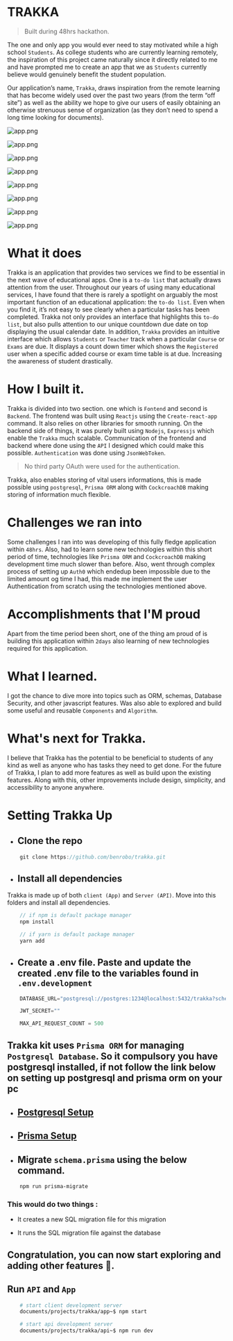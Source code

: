 # TRAKKA

> Built during 48hrs hackathon.

The one and only app you would ever need to stay motivated while a high school `Students`. As college students who are currently learning remotely, the inspiration of this project came naturally since it directly related to me and have prompted me to create an app that we as `Students` currently believe would genuinely benefit the student population. 

Our application’s name, `Trakka`, draws inspiration from the remote learning that has become widely used over the past two years (from the term “off site”) as well as the ability we hope to give our users of easily obtaining an otherwise strenuous sense of organization (as they don’t need to spend a long time looking for documents).


![app.png](https://github.com/Benrobo/trakka/blob/main/readme-img/8.png?raw=true)

![app.png](https://github.com/Benrobo/trakka/blob/main/readme-img/9.png?raw=true)

![app.png](https://github.com/Benrobo/trakka/blob/main/readme-img/2.png?raw=true)

![app.png](https://github.com/Benrobo/trakka/blob/main/readme-img/3.png?raw=true)

![app.png](https://github.com/Benrobo/trakka/blob/main/readme-img/4.png?raw=true)

![app.png](https://github.com/Benrobo/trakka/blob/main/readme-img/5.png?raw=true)

![app.png](https://github.com/Benrobo/trakka/blob/main/readme-img/6.png?raw=true)

![app.png](https://github.com/Benrobo/trakka/blob/main/readme-img/1.png?raw=true)


# What it does

Trakka is an application that provides two services we find to be essential in the next wave of educational apps. One is a `to-do list` that actually draws attention from the user. Throughout our years of using many educational services, I have found that there is rarely a spotlight on arguably the most important function of an educational application: the `to-do list`. Even when you find it, it’s not easy to see clearly when a particular tasks has been completed. Trakka not only provides an interface that highlights this `to-do list`, but also pulls attention to our unique countdown due date on top displaying the usual calendar date. In addition, `Trakka` provides an intuitive interface which allows `Students` or `Teacher` track when a particular `Course` or `Exams` are due. It displays a count down timer which shows the `Registered` user when a specific added course or exam time table is at due. Increasing the awareness of student drastically.

# How I built it.

Trakka is divided into two section. one which is `Fontend` and second is `Backend`. The frontend was built using `Reactjs` using the `Create-react-app` command. It also relies on other libraries for smooth running. On the backend side of things, it was purely built using `Nodejs`, `Expressjs` which enable the `Trakka` much scalable. Communication of the frontend and backend where done using the `API` I designed which could make this possible. `Authentication` was done using `JsonWebToken`.

>No third party OAuth were used for the authentication.

Trakka, also enables storing of vital users informations, this is made possible using `postgresql`, `Prisma ORM` along with `CockcroachDB` making storing of information much flexible. 

# Challenges we ran into

Some challenges I ran into was  developing of this fully fledge application within `48hrs`. Also, had to learn some new technologies within this short period of time, technologies like `Prisma ORM` and `CockcroachDB` making development time much slower than before. Also, went through complex process of setting up `Auth0` which endedup been impossible due to the limited amount og time I had, this made me implement the user Authentication from scratch using the technologies mentioned above.

# Accomplishments that I'M proud

Apart from the time period been short, one of the thing am proud of is building this application within `2days` also learning of new technologies required for this application.

# What I learned.

I got the chance to dive more into topics such as ORM, schemas, Database Security, and other javascript features. Was also able to explored and build some useful and reusable `Components` and `Algorithm`.


# What's next for Trakka.

I believe that Trakka has the potential to be beneficial to students of any kind as well as anyone who has tasks they need to get done. For the future of Trakka, I plan to add more features as well as build upon the existing features. Along with this, other improvements include design, simplicity, and accessibility to anyone anywhere.

# Setting Trakka Up


- ## Clone the repo

```js
    git clone https://github.com/benrobo/trakka.git
```

- ## Install all dependencies

Trakka is made up of both `client (App)` and `Server (API)`. Move into this folders and install all dependencies.

```js
    // if npm is default package manager
    npm install

    // if yarn is default package manager
    yarn add
```

- ## Create a .env file. Paste and update the created .env file to the variables found in `.env.development`

```js
    DATABASE_URL="postgresql://postgres:1234@localhost:5432/trakka?schema=public"

    JWT_SECRET=""

    MAX_API_REQUEST_COUNT = 500

```

## Trakka kit uses `Prisma ORM` for managing `Postgresql Database`. So it compulsory you have postgresql installed, if not follow the link below on setting up postgresql and prisma orm on your pc

- ## [Postgresql Setup](https://www.postgresqltutorial.com/postgresql-getting-started/install-postgresql/)

- ## [Prisma Setup](https://www.prisma.io/docs/getting-started/setup-prisma/start-from-scratch/relational-databases-typescript-postgres)


- ## Migrate `schema.prisma` using the below command.
    
```diff
    npm run prisma-migrate
```
### This would do two things :
- It creates a new SQL migration file for this migration

- It runs the SQL migration file against the database

## Congratulation, you can now start exploring and adding other features 🚀.


## Run `API` and `App`

```bash
    # start client development server
    documents/projects/trakka/app~$ npm start

    # start api development server
    documents/projects/trakka/api~$ npm run dev
```
